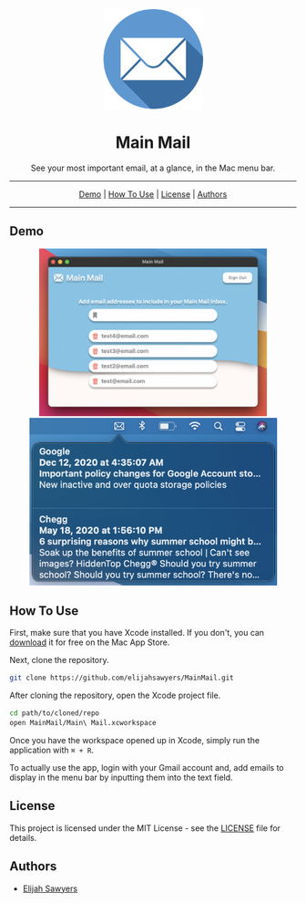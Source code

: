 <p align="center">
  <img width="175" src="https://raw.githubusercontent.com/elijahsawyers/MainMail/master/Assets/logo.png" />
</p>
<h1 align="center">Main Mail</h1>
<p align="center">See your most important email, at a glance, in the Mac menu bar.<p>
<hr>
<p align="center">
  <a href="#demo">Demo</a> |
  <a href="#how-to-use">How To Use</a> |
  <a href="#license">License</a> |
  <a href="#authors">Authors</a>
</p>
<hr>

## Demo

<p align="center">
  <img width="400" src="https://github.com/elijahsawyers/MainMail/raw/master/Assets/appscene.png"/>
  <img width="435" src="https://github.com/elijahsawyers/MainMail/raw/master/Assets/menubar.png"/>
</p>

## How To Use

First, make sure that you have Xcode installed. If you don't, you can [download](https://apps.apple.com/us/app/xcode/id497799835?mt=12) it for free on the Mac App Store.

Next, clone the repository.

```sh
git clone https://github.com/elijahsawyers/MainMail.git
```
After cloning the repository, open the Xcode project file.

```sh
cd path/to/cloned/repo
open MainMail/Main\ Mail.xcworkspace
```

Once you have the workspace opened up in Xcode, simply run the application with ```⌘ + R```.

To actually use the app, login with your Gmail account and, add emails to display in the menu bar by inputting them into the text field.

## License

This project is licensed under the MIT License - see the [LICENSE](LICENSE) file for details.

## Authors
* [Elijah Sawyers](https://github.com/elijahsawyers)
